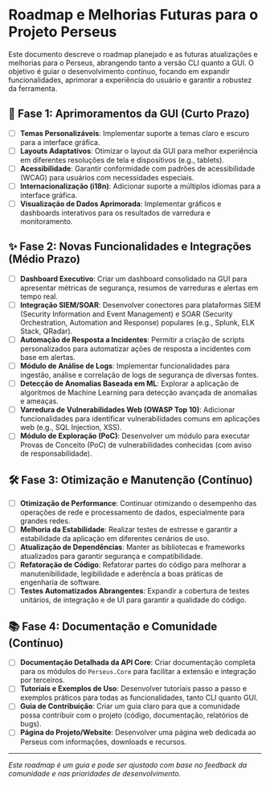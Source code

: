 # Roadmap e Melhorias Futuras para o Projeto Perseus

Este documento descreve o roadmap planejado e as futuras atualizações e melhorias para o Perseus, abrangendo tanto a versão CLI quanto a GUI. O objetivo é guiar o desenvolvimento contínuo, focando em expandir funcionalidades, aprimorar a experiência do usuário e garantir a robustez da ferramenta.

## 🚀 Fase 1: Aprimoramentos da GUI (Curto Prazo)

- [ ] **Temas Personalizáveis**: Implementar suporte a temas claro e escuro para a interface gráfica.
- [ ] **Layouts Adaptativos**: Otimizar o layout da GUI para melhor experiência em diferentes resoluções de tela e dispositivos (e.g., tablets).
- [ ] **Acessibilidade**: Garantir conformidade com padrões de acessibilidade (WCAG) para usuários com necessidades especiais.
- [ ] **Internacionalização (i18n)**: Adicionar suporte a múltiplos idiomas para a interface gráfica.
- [ ] **Visualização de Dados Aprimorada**: Implementar gráficos e dashboards interativos para os resultados de varredura e monitoramento.

## ✨ Fase 2: Novas Funcionalidades e Integrações (Médio Prazo)

- [ ] **Dashboard Executivo**: Criar um dashboard consolidado na GUI para apresentar métricas de segurança, resumos de varreduras e alertas em tempo real.
- [ ] **Integração SIEM/SOAR**: Desenvolver conectores para plataformas SIEM (Security Information and Event Management) e SOAR (Security Orchestration, Automation and Response) populares (e.g., Splunk, ELK Stack, QRadar).
- [ ] **Automação de Resposta a Incidentes**: Permitir a criação de scripts personalizados para automatizar ações de resposta a incidentes com base em alertas.
- [ ] **Módulo de Análise de Logs**: Implementar funcionalidades para ingestão, análise e correlação de logs de segurança de diversas fontes.
- [ ] **Detecção de Anomalias Baseada em ML**: Explorar a aplicação de algoritmos de Machine Learning para detecção avançada de anomalias e ameaças.
- [ ] **Varredura de Vulnerabilidades Web (OWASP Top 10)**: Adicionar funcionalidades para identificar vulnerabilidades comuns em aplicações web (e.g., SQL Injection, XSS).
- [ ] **Módulo de Exploração (PoC)**: Desenvolver um módulo para executar Provas de Conceito (PoC) de vulnerabilidades conhecidas (com aviso de responsabilidade).

## 🛠️ Fase 3: Otimização e Manutenção (Contínuo)

- [ ] **Otimização de Performance**: Continuar otimizando o desempenho das operações de rede e processamento de dados, especialmente para grandes redes.
- [ ] **Melhoria da Estabilidade**: Realizar testes de estresse e garantir a estabilidade da aplicação em diferentes cenários de uso.
- [ ] **Atualização de Dependências**: Manter as bibliotecas e frameworks atualizados para garantir segurança e compatibilidade.
- [ ] **Refatoração de Código**: Refatorar partes do código para melhorar a manutenibilidade, legibilidade e aderência a boas práticas de engenharia de software.
- [ ] **Testes Automatizados Abrangentes**: Expandir a cobertura de testes unitários, de integração e de UI para garantir a qualidade do código.

## 📚 Fase 4: Documentação e Comunidade (Contínuo)

- [ ] **Documentação Detalhada da API Core**: Criar documentação completa para os módulos do `Perseus.Core` para facilitar a extensão e integração por terceiros.
- [ ] **Tutoriais e Exemplos de Uso**: Desenvolver tutoriais passo a passo e exemplos práticos para todas as funcionalidades, tanto CLI quanto GUI.
- [ ] **Guia de Contribuição**: Criar um guia claro para que a comunidade possa contribuir com o projeto (código, documentação, relatórios de bugs).
- [ ] **Página do Projeto/Website**: Desenvolver uma página web dedicada ao Perseus com informações, downloads e recursos.

--- 

*Este roadmap é um guia e pode ser ajustado com base no feedback da comunidade e nas prioridades de desenvolvimento.*

